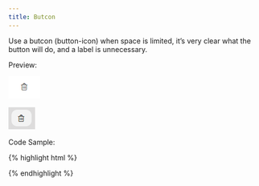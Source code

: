 ```yaml
---
title: Butcon
---
```


Use a butcon (button-icon) when space is limited, it’s very clear what the button will do, and a label is unnecessary.

Preview:

![Butcon](/assets/img/elements/butcon.png)

![Butcon Hover State](/assets/img/elements/butcon-hover.png)

Code Sample:

{% highlight html %}
<!-- No Code Sample Yet -->
{% endhighlight %}
